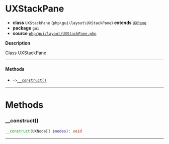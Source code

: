 # UXStackPane

- **class** `UXStackPane` (`php\gui\layout\UXStackPane`) **extends** [`UXPane`](api-docs/classes/php/gui/layout/UXPane.md)
- **package** `gui`
- **source** [`php/gui/layout/UXStackPane.php`](./src/main/resources/JPHP-INF/sdk/php/gui/layout/UXStackPane.php)

**Description**

Class UXStackPane

---

#### Methods

- `->`[`__construct()`](#method-__construct)

---
# Methods

<a name="method-__construct"></a>

### __construct()
```php
__construct(UXNode[] $nodes): void
```

---
